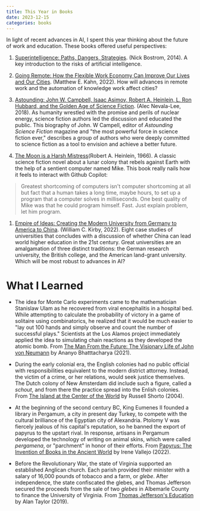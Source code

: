 ```yaml
---
title: This Year in Books
date: 2023-12-15
categories: books
---
```


In light of recent advances in AI, I spent this year thinking about the future of work and education. These books offered useful perspectives:

1. [Superintelligence: Paths, Dangers, Strategies](https://www.amazon.com/Superintelligence-Dangers-Strategies-Nick-Bostrom-ebook/dp/B00LOOCGB2/ref=tmm_kin_swatch_0?_encoding=UTF8&qid=&sr=). (Nick Bostrom, 2014). A key introduction to the risks of artificial intelligence.

2. [Going Remote: How the Flexible Work Economy Can Improve Our Lives and Our Cities](https://www.amazon.com/Going-Remote-Flexible-Economy-Improve/dp/0520384318). (Matthew E. Kahn, 2022). How will advances in remote work and the automation of knowledge work affect cities?

3. [Astounding: John W. Campbell, Isaac Asimov, Robert A. Heinlein, L. Ron Hubbard, and the Golden Age of Science Fiction](https://www.amazon.com/Astounding-Campbell-Heinlein-Hubbard-Science/dp/006257194X). (Alec Nevala-Lee, 2018). As humanity wrestled with the promise and perils of nuclear energy, science fiction authors led the discussion and educated the public. This biography of John. W Campell, editor of *Astounding Science Fiction* magazine and "the most powerful force in science fiction ever," describes a group of authors who were deeply committed to science fiction as a tool to envision and achieve a better future.

4. [The Moon is a Harsh Mistress](https://www.amazon.com/Moon-Harsh-Mistress-Robert-Heinlein-ebook/dp/B07CWGBZ4R/ref=sr_1_1?crid=3IIAKLOZAVXBT&keywords=the+moon+is+a+harsh+mistress+by+robert+heinlein&qid=1703858748&s=books&sprefix=the+moon+is+a+hars%2Cstripbooks%2C79&sr=1-1)(Robert A. Heinlein, 1966). A classic science fiction novel about a lunar colony that rebels against Earth with the help of a sentient computer named Mike. This book really nails how it feels to interact with Github Copilot:
> Greatest shortcoming of computers isn't computer shortcoming at all but fact that a human takes a long time, maybe hours, to set up a program that a computer solves in milliseconds. One best quality of Mike was that he could program himself. Fast. Just explain problem, let him program.  

1. [Empire of Ideas: Creating the Modern University from Germany to America to China](https://www.amazon.com/Empires-Ideas-Creating-University-Germany/dp/0674737717). (William C. Kirby, 2022). Eight case studies of universities that concludes with a discussion of whether China can lead world higher education in the 21st century. Great universities are an amalgamation of three distinct traditions: the German research university, the British college, and the American land-grant university. Which will be most robust to advances in AI?

# What I Learned

* The idea for Monte Carlo experiments came to the mathematician Stanislaw Ulam as he recovered from viral encephalitis in a hospital bed. While attempting to calculate the probability of victory in a game of solitaire using combinatorics, he realized that it would be much easier to "lay out 100 hands and simply observe and count the number of successful plays." Scientists at the Los Alamos project immediately applied the idea to simulating chain reactions as they developed the atomic bomb. From [The Man From the Future: The Visionary Life of John von Neumann](https://www.amazon.com/Man-Future-Visionary-Life-Neumann/dp/1324003995) by Ananyo Bhatttacharya (2021).

* During the early colonial era, the English colonies had no public official with responsibilities equivalent to the modern district attorney. Instead, the victim of a crime, or her relations, would seek justice themselves. The Dutch colony of New Amsterdam did include such a figure, called a *schout*, and from there the practice spread into the Enlish colonies. From [The Island at the Center of the World](https://www.amazon.com/Island-Center-World-Manhattan-Forgotten/dp/1400078679) by Russell Shorto (2004).

* At the beginning of the second century BC, King Eumenes II founded a library in Pergamum, a city in present day Turkey, to compete with the cultural brilliance of the Egyptian city of Alexandria. Ptolomy V was fiercely jealous of his capital's reputation, so he banned the export of papyrus to the upstart rival. In response, artisans in Pergamum developed the technology of writing on animal skins, which were called *pergamena*, or "parchment" in honor of their efforts. From [Papyrus: The Invention of Books in the Ancient World](https://www.amazon.com/Papyrus-Invention-Books-Ancient-World/dp/0593318897) by Irene Vallejo (2022).

* Before the Revolutionary War, the state of Virginia supported an established Anglican church. Each parish provided their minister with a salary of 16,000 pounds of tobacco and a farm, or *glebe*. After independence, the state confiscated the glebes, and Thomas Jefferson secured the proceeds from the sale of two *glebes* in Albemarle County to finance the University of Virginia. From [Thomas Jefferson's Education](https://www.amazon.com/Thomas-Jeffersons-Education-Alan-Taylor/dp/0393652424/ref=tmm_hrd_swatch_0?_encoding=UTF8&qid=&sr=) by Alan Taylor (2019).